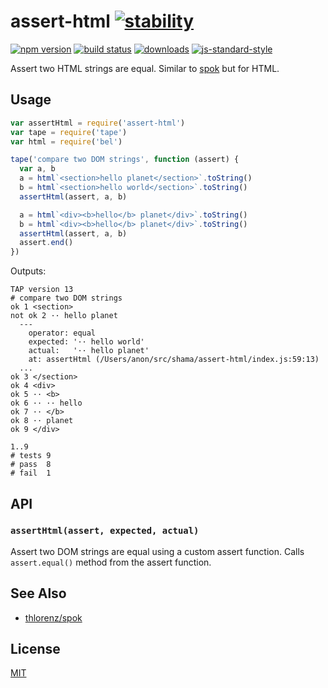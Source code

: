 # assert-html [![stability][0]][1]
[![npm version][2]][3] [![build status][4]][5]
[![downloads][8]][9] [![js-standard-style][10]][11]

Assert two HTML strings are equal. Similar to [spok][spok] but for HTML.

## Usage
```js
var assertHtml = require('assert-html')
var tape = require('tape')
var html = require('bel')

tape('compare two DOM strings', function (assert) {
  var a, b
  a = html`<section>hello planet</section>`.toString()
  b = html`<section>hello world</section>`.toString()
  assertHtml(assert, a, b)

  a = html`<div><b>hello</b> planet</div>`.toString()
  b = html`<div><b>hello</b> planet</div>`.toString()
  assertHtml(assert, a, b)
  assert.end()
})
```

Outputs:
```tap
TAP version 13
# compare two DOM strings
ok 1 <section>
not ok 2 ·· hello planet
  ---
    operator: equal
    expected: '·· hello world'
    actual:   '·· hello planet'
    at: assertHtml (/Users/anon/src/shama/assert-html/index.js:59:13)
  ...
ok 3 </section>
ok 4 <div>
ok 5 ·· <b>
ok 6 ·· ·· hello
ok 7 ·· </b>
ok 8 ·· planet
ok 9 </div>

1..9
# tests 9
# pass  8
# fail  1

```

## API
### `assertHtml(assert, expected, actual)`
Assert two DOM strings are equal using a custom assert function. Calls
`assert.equal()` method from the assert function.

## See Also
- [thlorenz/spok](https://github.com/thlorenz/spok)

## License
[MIT](https://tldrlegal.com/license/mit-license)

[0]: https://img.shields.io/badge/stability-experimental-orange.svg?style=flat-square
[1]: https://nodejs.org/api/documentation.html#documentation_stability_index
[2]: https://img.shields.io/npm/v/assert-html.svg?style=flat-square
[3]: https://npmjs.org/package/assert-html
[4]: https://img.shields.io/travis/yoshuawuyts/assert-html/master.svg?style=flat-square
[5]: https://travis-ci.org/yoshuawuyts/assert-html
[6]: https://img.shields.io/codecov/c/github/yoshuawuyts/assert-html/master.svg?style=flat-square
[7]: https://codecov.io/github/yoshuawuyts/assert-html
[8]: http://img.shields.io/npm/dm/assert-html.svg?style=flat-square
[9]: https://npmjs.org/package/assert-html
[10]: https://img.shields.io/badge/code%20style-standard-brightgreen.svg?style=flat-square
[11]: https://github.com/feross/standard
[spok]: https://github.com/thlorenz/spok
